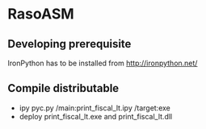 # RasoASM

## Developing prerequisite
IronPython has to be installed from http://ironpython.net/

## Compile distributable

- ipy pyc.py /main:print_fiscal_lt.ipy /target:exe
- deploy print_fiscal_lt.exe and print_fiscal_lt.dll
